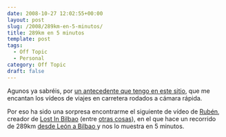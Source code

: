 ```yaml
---
date: 2008-10-27 12:02:55+00:00
layout: post
slug: /2008/289km-en-5-minutos/
title: 289km en 5 minutos
template: post
tags:
  - Off Topic
  - Personal
category: Off Topic
draft: false
---
```


Agunos ya sabréis, por [un antecedente que tengo en este sitio](/2008/08/26/desde-los-angeles-a-new-york-pasando-por-new-mexico-en-4-minutos/), que me encantan los vídeos de viajes en carretera rodados a cámara rápida.

Por eso ha sido una sorpresa encontrarme el siguiente de vídeo de [Rubén](http://www.rubenx.net/), creador de [Lost In Bilbao](http://lostinbilbao.tv) (entre [otras cosas](http://www.factorianorte.com/)), en el que hace un recorrido de 289km [desde León a Bilbao ](http://maps.google.es/maps?f=d&saddr=prioro,leon&daddr=bilbao&hl=es&geocode=&mra=ls&sll=40.470382,-3.668756&sspn=0.01208,0.027895&g=Calle+de+Baus%C3%A1,+28033+Madrid&ie=UTF8&ll=45.274886,3.867188&spn=22.883479,57.128906&z=5)y nos lo muestra en 5 minutos.

